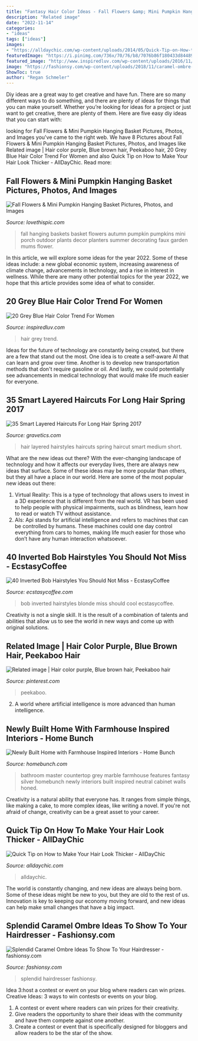 ```yaml
---
title: "Fantasy Hair Color Ideas - Fall Flowers &amp; Mini Pumpkin Hanging Basket Pictures, Photos, And Images"
description: "Related image"
date: "2022-11-14"
categories:
- "ideas"
tags: ["ideas"]
images:
- "https://alldaychic.com/wp-content/uploads/2014/05/Quick-Tip-on-How-to-Make-Your-Hair-Look-Thicker.jpg"
featuredImage: "https://i.pinimg.com/736x/70/76/b8/7076b86f180433d84489542b44c85305.jpg"
featured_image: "http://www.inspiredluv.com/wp-content/uploads/2016/11/16-grey-blue-hair-color-768x1024.jpg"
image: "https://fashionsy.com/wp-content/uploads/2018/11/caramel-ombre-ideas-2.jpg"
ShowToc: true
author: "Regan Schmeler"
---
```



Diy ideas are a great way to get creative and have fun. There are so many different ways to do something, and there are plenty of ideas for things that you can make yourself. Whether you’re looking for ideas for a project or just want to get creative, there are plenty of them. Here are five easy diy ideas that you can start with: 

	

		
looking for Fall Flowers &amp; Mini Pumpkin Hanging Basket Pictures, Photos, and Images you've came to the right web. We have 8 Pictures about Fall Flowers &amp; Mini Pumpkin Hanging Basket Pictures, Photos, and Images like Related image | Hair color purple, Blue brown hair, Peekaboo hair, 20 Grey Blue Hair Color Trend For Women and also Quick Tip on How to Make Your Hair Look Thicker - AllDayChic. Read more:
		
    
## Fall Flowers &amp; Mini Pumpkin Hanging Basket Pictures, Photos, And Images

<img loading=lazy src="http://www.lovethispic.com/uploaded_images/281513-Fall-Flowers-Mini-Pumpkin-Hanging-Basket.jpg" onerror="this.onerror=null;this.src='https://tse4.mm.bing.net/th?id=OIP.1m_vEy2_8JZfjLsjYq3GfQAAAA&amp;pid=15.1';" alt="Fall Flowers &amp; Mini Pumpkin Hanging Basket Pictures, Photos, and Images">

_Source: lovethispic.com_

>fall hanging baskets basket flowers autumn pumpkin pumpkins mini porch outdoor plants decor planters summer decorating faux garden mums flower. 

	

In this article, we will explore some ideas for the year 2022. Some of these ideas include: a new global economic system, increasing awareness of climate change, advancements in technology, and a rise in interest in wellness. While there are many other potential topics for the year 2022, we hope that this article provides some idea of what to consider.

    
## 20 Grey Blue Hair Color Trend For Women

<img loading=lazy src="http://www.inspiredluv.com/wp-content/uploads/2016/11/16-grey-blue-hair-color-768x1024.jpg" onerror="this.onerror=null;this.src='https://tse1.mm.bing.net/th?id=OIP.VVslCfEezM3We3hrUwBH0gHaJ4&amp;pid=15.1';" alt="20 Grey Blue Hair Color Trend For Women">

_Source: inspiredluv.com_

>hair grey trend. 

	

Ideas for the future of technology are constantly being created, but there are a few that stand out the most. One idea is to create a self-aware AI that can learn and grow over time. Another is to develop new transportation methods that don't require gasoline or oil. And lastly, we could potentially see advancements in medical technology that would make life much easier for everyone.

    
## 35 Smart Layered Haircuts For Long Hair Spring 2017

<img loading=lazy src="https://www.gravetics.com/wp-content/uploads/2017/03/hairstyles-layeredhaircuts-haircut-haircolors-hairtransformation.jpg" onerror="this.onerror=null;this.src='https://tse2.mm.bing.net/th?id=OIP.sHKtE5GcONanpnKai8xkAgHaJQ&amp;pid=15.1';" alt="35 Smart Layered Haircuts For Long Hair Spring 2017">

_Source: gravetics.com_

>hair layered hairstyles haircuts spring haircut smart medium short. 

	

What are the new ideas out there?
With the ever-changing landscape of technology and how it affects our everyday lives, there are always new ideas that surface. Some of these ideas may be more popular than others, but they all have a place in our world. Here are some of the most popular new ideas out there: 
1. Virtual Reality: This is a type of technology that allows users to invest in a 3D experience that is different from the real world. VR has been used to help people with physical impairments, such as blindness, learn how to read or watch TV without assistance. 
2. AIs: Api stands for artificial intelligence and refers to machines that can be controlled by humans. These machines could one day control everything from cars to homes, making life much easier for those who don’t have any human interaction whatsoever. 

    
## 40 Inverted Bob Hairstyles You Should Not Miss - EcstasyCoffee

<img loading=lazy src="https://i0.wp.com/www.ecstasycoffee.com/wp-content/uploads/2016/09/Cool-blonde-color-and-sharp-inverted-Bob.jpg" onerror="this.onerror=null;this.src='https://tse3.mm.bing.net/th?id=OIP.SlnfEMAw4YNwq0DB7itsNQHaJ4&amp;pid=15.1';" alt="40 Inverted Bob Hairstyles You Should Not Miss - EcstasyCoffee">

_Source: ecstasycoffee.com_

>bob inverted hairstyles blonde miss should cool ecstasycoffee. 

	

Creativity is not a single skill. It is the result of a combination of talents and abilities that allow us to see the world in new ways and come up with original solutions.

    
## Related Image | Hair Color Purple, Blue Brown Hair, Peekaboo Hair

<img loading=lazy src="https://i.pinimg.com/736x/70/76/b8/7076b86f180433d84489542b44c85305.jpg" onerror="this.onerror=null;this.src='https://tse4.mm.bing.net/th?id=OIP.4mI4DqUwC8ncrFAaPn3_JwHaJ2&amp;pid=15.1';" alt="Related image | Hair color purple, Blue brown hair, Peekaboo hair">

_Source: pinterest.com_

>peekaboo. 

	

2. A world where artificial intelligence is more advanced than human intelligence. 

    
## Newly Built Home With Farmhouse Inspired Interiors - Home Bunch

<img loading=lazy src="https://www.homebunch.com/wp-content/uploads/2017/04/Bathroom-with-grey-cabinet-and-neutral-walls.-Master-Bathroom-with-grey-cabinet-and-neutral-walls.-Bathroom-with-grey-cabinet-and-neutral-walls-Bathroom-greycabinet-neutralwalls.jpg" onerror="this.onerror=null;this.src='https://tse4.mm.bing.net/th?id=OIP.hfg_RhQL1FV-N8E7RtQglAHaLG&amp;pid=15.1';" alt="Newly Built Home with Farmhouse Inspired Interiors - Home Bunch">

_Source: homebunch.com_

>bathroom master countertop grey marble farmhouse features fantasy silver homebunch newly interiors built inspired neutral cabinet walls honed. 

	

Creativity is a natural ability that everyone has. It ranges from simple things, like making a cake, to more complex ideas, like writing a novel. If you're not afraid of change, creativity can be a great asset to your career.

    
## Quick Tip On How To Make Your Hair Look Thicker - AllDayChic

<img loading=lazy src="https://alldaychic.com/wp-content/uploads/2014/05/Quick-Tip-on-How-to-Make-Your-Hair-Look-Thicker.jpg" onerror="this.onerror=null;this.src='https://tse2.mm.bing.net/th?id=OIP.Q-hoNBe-KFxl_AFGeoZDCgHaDh&amp;pid=15.1';" alt="Quick Tip on How to Make Your Hair Look Thicker - AllDayChic">

_Source: alldaychic.com_

>alldaychic. 

	

The world is constantly changing, and new ideas are always being born. Some of these ideas might be new to you, but they are old to the rest of us. Innovation is key to keeping our economy moving forward, and new ideas can help make small changes that have a big impact.

    
## Splendid Caramel Ombre Ideas To Show To Your Hairdresser - Fashionsy.com

<img loading=lazy src="https://fashionsy.com/wp-content/uploads/2018/11/caramel-ombre-ideas-2.jpg" onerror="this.onerror=null;this.src='https://tse2.mm.bing.net/th?id=OIP.0MEhEE-yPk3Woy5-0BZsIAHaLG&amp;pid=15.1';" alt="Splendid Caramel Ombre Ideas To Show To Your Hairdresser - fashionsy.com">

_Source: fashionsy.com_

>splendid hairdresser fashionsy. 

	

Idea 3:host a contest or event on your blog where readers can win prizes.
Creative Ideas: 3 ways to win contests or events on your blog.
1. A contest or event where readers can win prizes for their creativity.
2. Give readers the opportunity to share their ideas with the community and have them compete against one another.
3. Create a contest or event that is specifically designed for bloggers and allow readers to be the star of the show.

